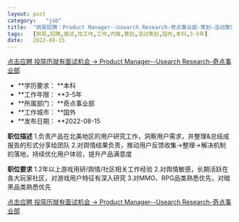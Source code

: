 ```yaml
---
layout:	post
category:	"job"
title:	"网易招聘：Product Manager--Usearch Research-奇点事业部-策划-活动策划-国外本科3-5年"
tags:	[网易,招聘,面试,找工作,工作,内推,策划,活动策划,国外,本科,3-5年]
date:	2022-08-15
---
```


[点击应聘 投简历就有面试机会 -> Product Manager--Usearch Research-奇点事业部](http://mobile.bole.netease.com/bole/boleDetail?id=42353&employeeId=346f03c3cda5f04c&key=all)



- **学历要求： **本科
- **工作年限： **3-5年
- **所属部门： **奇点事业部
- **工作城市： **国外
- **发布日期： **2022-08-15



**职位描述**
1.负责产品在北美地区的用户研究工作，洞察用户需求，并整理&amp;总结成报告的形式分享给团队
2.对舆情结果负责，推动用户反馈收集-&gt;整理-&gt;解决机制的落地，持续优化用户体验，提升产品满意度



**职位要求**
1.2年以上游戏用研/舆情/社区相关工作经验
2.对舆情敏感，长期活跃在各大玩家社区，对游戏用户特征有深入研究
3.对MMO、RPG品类熟悉优先，对暗黑品类熟悉优先




[点击应聘 投简历就有面试机会 -> Product Manager--Usearch Research-奇点事业部](http://mobile.bole.netease.com/bole/boleDetail?id=42353&employeeId=346f03c3cda5f04c&key=all)